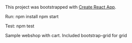 This project was bootstrapped with [Create React App](https://github.com/facebook/create-react-app).

Run:
npm install
npm start

Test:
npm test

Sample webshop with cart. Included bootstrap-grid for grid
